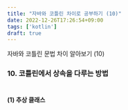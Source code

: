 ```yaml
---
title: "자바와 코틀린 차이로 공부하기 (10)"
date: 2022-12-26T17:26:54+09:00
tags: ['kotlin']
draft: true
---
```


자바와 코틀린 문법 차이 알아보기 (10)
<!--more--> 

### 10. 코틀린에서 상속을 다루는 방법

#

#### (1) 추상 클래스
